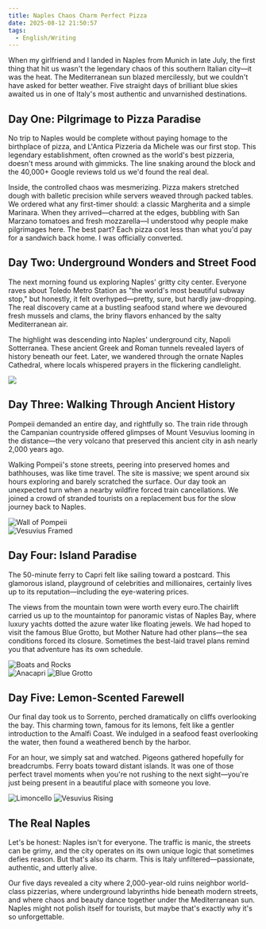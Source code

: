 ```yaml
---
title: Naples Chaos Charm Perfect Pizza
date: 2025-08-12 21:50:57
tags: 
  - English/Writing
---
```


When my girlfriend and I landed in Naples from Munich in late July, the first thing that hit us wasn't the legendary chaos of this southern Italian city—it was the heat. The Mediterranean sun blazed mercilessly, but we couldn't have asked for better weather. Five straight days of brilliant blue skies awaited us in one of Italy's most authentic and unvarnished destinations.

## Day One: Pilgrimage to Pizza Paradise

No trip to Naples would be complete without paying homage to the birthplace of pizza, and L'Antica Pizzeria da Michele was our first stop. This legendary establishment, often crowned as the world's best pizzeria, doesn't mess around with gimmicks. The line snaking around the block and the 40,000+ Google reviews told us we'd found the real deal.

Inside, the controlled chaos was mesmerizing. Pizza makers stretched dough with balletic precision while servers weaved through packed tables. We ordered what any first-timer should: a classic Margherita and a simple Marinara. When they arrived—charred at the edges, bubbling with San Marzano tomatoes and fresh mozzarella—I understood why people make pilgrimages here. The best part? Each pizza cost less than what you'd pay for a sandwich back home. I was officially converted.



## Day Two: Underground Wonders and Street Food

The next morning found us exploring Naples' gritty city center. Everyone raves about Toledo Metro Station as "the world's most beautiful subway stop," but honestly, it felt overhyped—pretty, sure, but hardly jaw-dropping. The real discovery came at a bustling seafood stand where we devoured fresh mussels and clams, the briny flavors enhanced by the salty Mediterranean air.

The highlight was descending into Naples' underground city, Napoli Sotterranea. These ancient Greek and Roman tunnels revealed layers of history beneath our feet. Later, we wandered through the ornate Naples Cathedral, where locals whispered prayers in the flickering candlelight.

![](https://cx-onedrive.pages.dev/api/raw?path=/Album/20250729-Napoli/IMG_2842.jpg)

## Day Three: Walking Through Ancient History

Pompeii demanded an entire day, and rightfully so. The train ride through the Campanian countryside offered glimpses of Mount Vesuvius looming in the distance—the very volcano that preserved this ancient city in ash nearly 2,000 years ago.

Walking Pompeii's stone streets, peering into preserved homes and bathhouses, was like time travel. The site is massive; we spent around six hours exploring and barely scratched the surface. Our day took an unexpected turn when a nearby wildfire forced train cancellations. We joined a crowd of stranded tourists on a replacement bus for the slow journey back to Naples.

![Wall of Pompeii](https://cx-onedrive.pages.dev/api/raw?path=/Album/20250729-Napoli/DSC05534.jpg)  
![Vesuvius Framed](https://cx-onedrive.pages.dev/api/raw?path=/Album/20250729-Napoli/DSC05542.jpg)  

## Day Four: Island Paradise

The 50-minute ferry to Capri felt like sailing toward a postcard. This glamorous island, playground of celebrities and millionaires, certainly lives up to its reputation—including the eye-watering prices.

 The views from the mountain town were worth every euro.The chairlift carried us up to the mountaintop for panoramic vistas of Naples Bay, where luxury yachts dotted the azure water like floating jewels. We had hoped to visit the famous Blue Grotto, but Mother Nature had other plans—the sea conditions forced its closure. Sometimes the best-laid travel plans remind you that adventure has its own schedule.

![Boats and Rocks](https://cx-onedrive.pages.dev/api/raw?path=/Album/20250729-Napoli/DSC05647.jpg)  
![Anacapri](https://cx-onedrive.pages.dev/api/raw?path=/Album/20250729-Napoli/DSC05664.jpg)
![Blue Grotto](https://cx-onedrive.pages.dev/api/raw?path=/Album/20250729-Napoli/DSC05784.jpg)  
## Day Five: Lemon-Scented Farewell

Our final day took us to Sorrento, perched dramatically on cliffs overlooking the bay. This charming town, famous for its lemons, felt like a gentler introduction to the Amalfi Coast. We indulged in a seafood feast overlooking the water, then found a weathered bench by the harbor.

For an hour, we simply sat and watched. Pigeons gathered hopefully for breadcrumbs. Ferry boats toward distant islands. It was one of those perfect travel moments when you're not rushing to the next sight—you're just being present in a beautiful place with someone you love.

![Limoncello](https://cx-onedrive.pages.dev/api/raw?path=/Album/20250729-Napoli/DSC05815.jpg)
![Vesuvius Rising](https://cx-onedrive.pages.dev/api/raw?path=/Album/20250729-Napoli/DSC05785.jpg)  
## The Real Naples

Let's be honest: Naples isn't for everyone. The traffic is manic, the streets can be grimy, and the city operates on its own unique logic that sometimes defies reason. But that's also its charm. This is Italy unfiltered—passionate, authentic, and utterly alive.

Our five days revealed a city where 2,000-year-old ruins neighbor world-class pizzerias, where underground labyrinths hide beneath modern streets, and where chaos and beauty dance together under the Mediterranean sun. Naples might not polish itself for tourists, but maybe that's exactly why it's so unforgettable.
